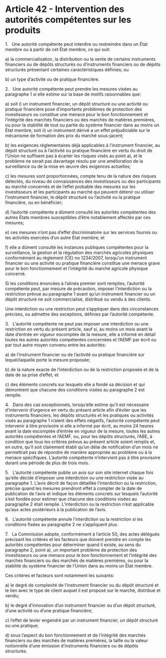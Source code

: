 # Article 42 - Intervention des autorités compétentes sur les produits


1.   Une autorité compétente peut interdire ou restreindre dans un État membre ou à partir de cet État membre, ce qui suit:

a) la commercialisation, la distribution ou la vente de certains instruments financiers ou de dépôts structurés ou d’instruments financiers ou de dépôts structurés présentant certaines caractéristiques définies; ou

b) un type d’activité ou de pratique financière.

2.   Une autorité compétente peut prendre les mesures visées au paragraphe 1 si elle estime sur la base de motifs raisonnables que:

a) soit i) un instrument financier, un dépôt structuré ou une activité ou pratique financière pose d’importants problèmes de protection des investisseurs ou constitue une menace pour le bon fonctionnement et l’intégrité des marchés financiers ou des marchés de matières premières, ou pour la stabilité de tout ou partie du système financier dans au moins un État membre; soit ii) un instrument dérivé a un effet préjudiciable sur le mécanisme de formation des prix du marché sous-jacent;

b) les exigences réglementaires déjà applicables à l’instrument financier, au dépôt structuré ou à l’activité ou pratique financière en vertu du droit de l’Union ne suffisent pas à écarter les risques visés au point a), et le problème ne serait pas davantage résolu par une amélioration de la surveillance ou de la mise en œuvre des exigences actuelles;

c) les mesures sont proportionnées, compte tenu de la nature des risques détectés, du niveau de connaissances des investisseurs ou des participants au marché concernés et de l’effet probable des mesures sur les investisseurs et les participants au marché qui peuvent détenir ou utiliser l’instrument financier, le dépôt structuré ou l’activité ou la pratique financière, ou en bénéficier;

d) l’autorité compétente a dûment consulté les autorités compétentes des autres États membres susceptibles d’être notablement affectés par ces mesures;

e) ces mesures n’ont pas d’effet discriminatoire sur les services fournis ou les activités exercées d’un autre État membre; et

f) elle a dûment consulté les instances publiques compétentes pour la surveillance, la gestion et la régulation des marchés agricoles physiques conformément au règlement (CE) no 1234/2007, lorsqu’un instrument financier ou une activité ou pratique financière constitue une menace grave pour le bon fonctionnement et l’intégrité du marché agricole physique concerné.

Si les conditions énoncées à l’alinéa premier sont remplies, l’autorité compétente peut, par mesure de précaution, imposer l’interdiction ou la restriction prévue au paragraphe 1 avant qu’un instrument financier ou un dépôt structuré ne soit commercialisé, distribué ou vendu à des clients.

Une interdiction ou une restriction peut s’appliquer dans des circonstances précises, ou admettre des exceptions, définies par l’autorité compétente.

3.   L’autorité compétente ne peut pas imposer une interdiction ou une restriction en vertu du présent article, sauf si, au moins un mois avant la date d’entrée en vigueur escomptée de la mesure, elle a informé en détail toutes les autres autorités compétentes concernées et l’AEMF par écrit ou par tout autre moyen convenu entre les autorités:

a) de l’instrument financier ou de l’activité ou pratique financière sur lequel/laquelle porte la mesure proposée;

b) de la nature exacte de l’interdiction ou de la restriction proposée et de la date de sa prise d’effet; et

c) des éléments concrets sur lesquels elle a fondé sa décision et qui démontrent que chacune des conditions visées au paragraphe 2 est remplie.

4.   Dans des cas exceptionnels, lorsqu’elle estime qu’il est nécessaire d’intervenir d’urgence en vertu du présent article afin d’éviter que les instruments financiers, les dépôts structurés et les pratiques ou activités visés au paragraphe 1 n’aient des effets négatifs, l’autorité compétente peut intervenir à titre provisoire si elle a informé par écrit, au moins 24 heures avant la date escomptée d’entrée en vigueur de la mesure, toutes les autres autorités compétentes et l’AEMF, ou, pour les dépôts structurés, l’ABE, à condition que tous les critères prévus au présent article soient remplis et, en outre, qu’il soit clairement établi qu’un délai de notification d’un mois ne permettrait pas de répondre de manière appropriée au problème ou à la menace spécifiques. L’autorité compétente n’intervient pas à titre provisoire durant une période de plus de trois mois.

5.   L’autorité compétente publie un avis sur son site internet chaque fois qu’elle décide d’imposer une interdiction ou une restriction visée au paragraphe 1. L’avis décrit de façon détaillée l’interdiction ou la restriction, précise quand les mesures prendront effet à compter de la date de publication de l’avis et indique les éléments concrets sur lesquels l’autorité s’est fondée pour estimer que chacune des conditions visées au paragraphe 2 était remplie. L’interdiction ou la restriction n’est applicable qu’aux actes postérieurs à la publication de l’avis.

6.   L’autorité compétente annule l’interdiction ou la restriction si les conditions fixées au paragraphe 2 ne s’appliquent plus.

7.   La Commission adopte, conformément à l’article 50, des actes délégués précisant les critères et les facteurs que doivent prendre en compte les autorités compétentes pour déterminer quand il existe, au sens du paragraphe 2, point a), un important problème de protection des investisseurs ou une menace pour le bon fonctionnement et l’intégrité des marchés financiers ou des marchés de matières premières, ou pour la stabilité du système financier de l’Union dans au moins un État membre.

Ces critères et facteurs sont notamment les suivants:

a) le degré de complexité de l’instrument financier ou du dépôt structuré et le lien avec le type de client auquel il est proposé sur le marché, distribué et vendu;

b) le degré d’innovation d’un instrument financier ou d’un dépôt structuré, d’une activité ou d’une pratique financière;

c) l’effet de levier engendré par un instrument financier, un dépôt structuré ou une pratique;

d) sous l’aspect du bon fonctionnement et de l’intégrité des marchés financiers ou des marchés de matières premières, la taille ou la valeur notionnelle d’une émission d’instruments financiers ou de dépôts structurés.
